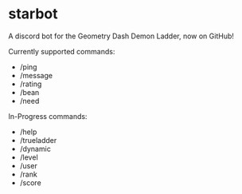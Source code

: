 # starbot
A discord bot for the Geometry Dash Demon Ladder, now on GitHub!

Currently supported commands:
- /ping
- /message
- /rating
- /bean
- /need

In-Progress commands:
- /help
- /trueladder
- /dynamic
- /level
- /user
- /rank
- /score